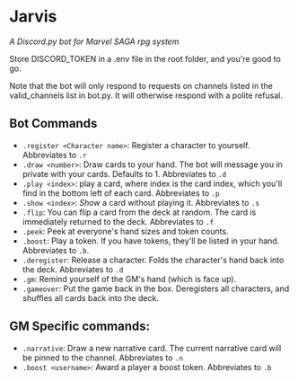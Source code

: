 # Jarvis
_A Discord.py bot for Marvel SAGA rpg system_

Store DISCORD_TOKEN in a .env file in the root folder, and you're good to go.

Note that the bot will only respond to requests on channels listed in the valid_channels list in bot.py. It will otherwise respond with a polite refusal.

## Bot Commands
- `.register <Character name>`: Register a character to yourself. Abbreviates to `.r`
- `.draw <number>`: Draw cards to your hand. The bot will message you in private with your cards. Defaults to 1. Abbreviates to `.d`
- `.play <index>`: play a card, where index is the card index, which you'll find in the bottom left of each card. Abbreviates to `.p`
- `.show <index>`: _Show_ a card without playing it. Abbreviates to `.s`
- `.flip`: You can flip a card from the deck at random. The card is immediately returned to the deck. Abbreviates to `.f`
- `.peek`: Peek at everyone's hand sizes and token counts.  
- `.boost`: Play a token. If you have tokens, they'll be listed in your hand. Abbreviates to `.b`.
- `.deregister`: Release a character. Folds the character's hand back into the deck. Abbreviates to `.d`
- `.gm`: Remind yourself of the GM's hand (which is face up).
- `.gameover`: Put the game back in the box. Deregisters all characters, and shuffles all cards back into the deck.

## GM Specific commands:
- `.narrative`: Draw a new narrative card. The current narrative card will be pinned to the channel. Abbreviates to `.n`
- `.boost <username>`: Award a player a boost token. Abbreviates to `.b`
